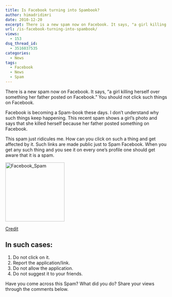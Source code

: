 ```yaml
---
title: Is Facebook turning into Spambook?
author: himadridimri
date: 2010-12-20
excerpt: There is a new spam now on Facebook. It says, "a girl killing herself over something her father posted on Facebook." You should not click such things on Facebook.
url: /is-facebook-turning-into-spambook/
views:
  - 153
dsq_thread_id:
  - 3516037535
categories:
  - News
tags:
  - Facebook
  - News
  - Spam
---
```

There is a new spam now on Facebook. It says, &#8220;a girl killing herself over something her father posted on Facebook.&#8221; You should not click such things on Facebook.

Facebook is becoming a Spam-book these days. I don&#8217;t understand why such things keep happening. This recent spam shows a girl&#8217;s photo and says that she killed herself because her father posted something on Facebook.

This spam just ridicules me. How can you click on such a thing and get affected by it. Such links are made public just to Spam Facebook. When you get any such thing and you see it on every one&#8217;s profile one should get aware that it is a spam.

<a href="http://fbknol.com/is-facebook-turning-into-spambook/facebook_spam-2/" onclick="_gaq.push(['_trackEvent', 'outbound-article', 'http://fbknol.com/is-facebook-turning-into-spambook/facebook_spam-2/', '']);" rel="attachment wp-att-4608"><img class="alignnone size-full wp-image-4608" src="http://cdn.devilsworkshop.org/files/2010/12/Facebook_Spam.gif" alt="Facebook_Spam" width="184" height="184" /></a>

<a href="http://www.hacker9.com/beware-of-spambook-facebook-spam-and-virus.html" onclick="_gaq.push(['_trackEvent', 'outbound-article', 'http://www.hacker9.com/beware-of-spambook-facebook-spam-and-virus.html', 'Credit']);" >Credit</a>

## In such cases:

  1. Do not click on it.
  2. Report the application/link.
  3. Do not allow the application.
  4. Do not suggest it to your friends.

Have you come across this Spam? What did you do? Share your views through the comments below.
